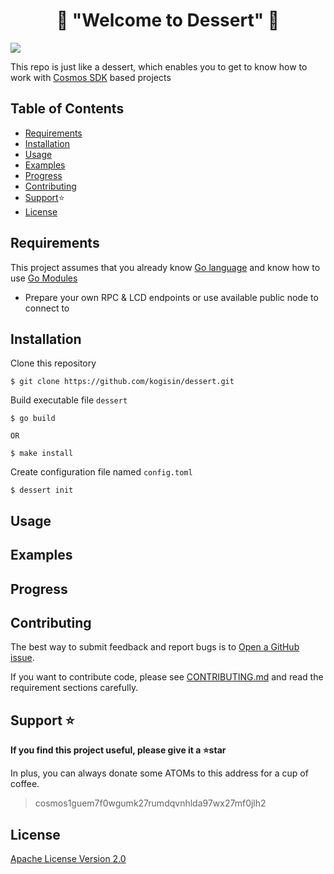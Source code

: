 <h1 align="center">🙇 "Welcome to Dessert" 🙇</h1>

<p>
<img  src="https://img.shields.io/badge/version-0.0.1-blue.svg?cacheSeconds=2592000" />
</p>

This repo is just like a dessert, which enables you to get to know how to work with [Cosmos SDK](https://github.com/cosmos/cosmos-sdk) based projects

## Table of Contents

- [Requirements](#Requirements)
- [Installation](#Installation)
- [Usage](#Usage)
- [Examples](#Examples)
- [Progress](#Progress)
- [Contributing](#Contributing)
- [Support](#Support)⭐️ ️
- [License](#License)

## Requirements

This project assumes that you already know [Go language](https://golang.org/) and know how to use [Go Modules](https://github.com/golang/go/wiki/Modules)

- Prepare your own RPC & LCD endpoints or use available public node to connect to

## Installation

Clone this repository
```
$ git clone https://github.com/kogisin/dessert.git
```

Build executable file `dessert`
```
$ go build

OR

$ make install 
```

Create configuration file named `config.toml`
```
$ dessert init
```



## Usage

## Examples

## Progress

## Contributing

The best way to submit feedback and report bugs is to [Open a GitHub issue](https://github.com/kogisin/dessert/issues). 

If you want to contribute code, please see [CONTRIBUTING.md](https://github.com/kogisin/dessert/contrib) and read the requirement sections carefully.

## Support ⭐️ 

**If you find this project useful, please give it a ⭐️star** 

In plus, you can always donate some ATOMs to this address for a cup of coffee.

> cosmos1guem7f0wgumk27rumdqvnhlda97wx27mf0jlh2

## License

[Apache License Version 2.0](https://github.com/kogisin/dessert/LICENSE)